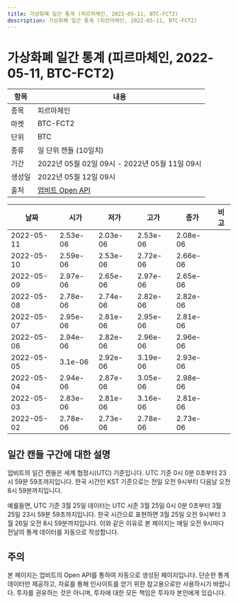 ```yaml
---
title: 가상화폐 일간 통계 (피르마체인, 2022-05-11, BTC-FCT2)
description: 가상화폐 일간 통계 (피르마체인, 2022-05-11, BTC-FCT2)
---
```



가상화폐 일간 통계 (피르마체인, 2022-05-11, BTC-FCT2)
===

|항목|내용|
|--|--|
|종목|피르마체인|
|마켓|BTC-FCT2|
|단위|BTC|
|종류|일 단위 캔들 (10일치)|
|기간|2022년 05월 02일 09시 - 2022년 05월 11일 09시|
|생성일|2022년 05월 12일 09시|
|출처|[업비트 Open API](https://docs.upbit.com)|


|날짜|시가|저가|고가|종가|비고|
|--|--|--|--|--|--|
|2022-05-11|2.53e-06|2.03e-06|2.53e-06|2.08e-06|    |
|2022-05-10|2.59e-06|2.53e-06|2.72e-06|2.66e-06|    |
|2022-05-09|2.97e-06|2.65e-06|2.97e-06|2.65e-06|    |
|2022-05-08|2.78e-06|2.74e-06|2.82e-06|2.82e-06|    |
|2022-05-07|2.95e-06|2.81e-06|2.95e-06|2.81e-06|    |
|2022-05-06|2.94e-06|2.82e-06|2.96e-06|2.96e-06|    |
|2022-05-05|3.1e-06|2.92e-06|3.19e-06|2.93e-06|    |
|2022-05-04|2.94e-06|2.87e-06|3.05e-06|2.98e-06|    |
|2022-05-03|2.83e-06|2.81e-06|3.16e-06|2.81e-06|    |
|2022-05-02|2.78e-06|2.73e-06|2.78e-06|2.73e-06|    |


일간 캔들 구간에 대한 설명
---


업비트의 일간 캔들은 세계 협정시(UTC) 기준입니다. 
UTC 기준 0시 0분 0초부터 23시 59분 59초까지입니다. 
한국 시간인 KST 기준으로는 전일 오전 9시부터 다음날 오전 8시 59분까지입니다. 


예를들면, UTC 기준 3월 25일 데이터는 UTC 시준 3월 25일 0시 0분 0초부터 3월 25일 23시 59분 59초까지입니다. 
한국 시간으로 표현하면 3월 25일 오전 9시부터 3월 26일 오전 8시 59분까지입니다. 
이와 같은 이유로 본 페이지는 매일 오전 9시마다 전날의 통계 데이터를 자동으로 작성합니다. 


주의
---


본 페이지는 업비트의 Open API를 통하여 자동으로 생성된 페이지입니다. 
단순한 통계 데이터만 제공하고, 자료를 통해 인사이트를 얻기 위한 참고용으로만 사용하시기 바랍니다. 
투자를 권유하는 것은 아니며, 투자에 대한 모든 책임은 투자자 본인에게 있습니다. 
